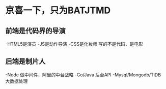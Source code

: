 # 京喜一下，只为BATJTMD
## 前端是代码界的导演
  -HTML5是演员
  -JS是动作导演
  -CSS是化妆师
  写的不是代码，是电影
  ## 后端是制片人
  -Node 做中间件，阿里的中台战略
  -Go/Java 后台API
  -Mysql/Mongodb/TiDB 大数据处理




